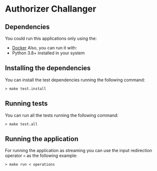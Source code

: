 # Authorizer Challanger

## Dependencies
You could run this applications only using the:
- [Docker]()
Also, you can run it with:
- Python 3.8+ installed in your system

## Installing the dependencies

You can install the test dependencies running the following command:
```shell
> make test.install
```

## Running tests
You can run all the tests running the following command:
```shell
> make test.all
```

## Running the application
For running the application as streaming you can use the input redirection operator `<` as the following example:
```shell
> make run < operations
```

